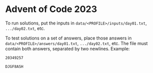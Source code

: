 # Advent of Code 2023

To run solutions, put the inputs in `data/<PROFILE>/inputs/day01.txt`, `.../day02.txt`, etc.

To test solutions on a set of answers,
place those answers in `data/<PROFILE>/answers/day01.txt`, `.../day02.txt`, etc.
The file must contain both answers, separated by two newlines.
Example:

    20349257

    DJGF8ASH
